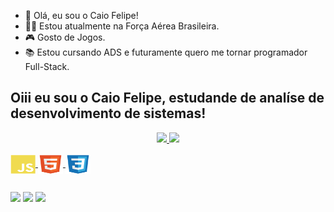 - 👋 Olá, eu sou o Caio Felipe!
- 👮‍♂️ Estou atualmente na Força Aérea Brasileira.
- 🎮 Gosto de Jogos.
- 📚 Estou cursando ADS e futuramente quero me tornar programador Full-Stack.


## Oiii eu sou o Caio Felipe, estudande de analíse de desenvolvimento de sistemas!
<div align="center">
  <a href="https://github.com/CaioCarv">
  <img height="160rem" src="https://github-readme-stats.vercel.app/api?username=CaioCarv&show_icons=true&theme=dracula&include_all_commits=true&count_private=true"/>
  <img height="160rem" src="https://github-readme-stats.vercel.app/api/top-langs/?username=CaioCarv&layout=compact&langs_count=7&theme=dracula"/>
</div>
<div style="display: inline_block"><br>
  <img align="center" alt="Caio-Js" height="30" width="40" src="https://raw.githubusercontent.com/devicons/devicon/master/icons/javascript/javascript-plain.svg">
  <img align="center" alt="Caio-HTML" height="30" width="40" src="https://raw.githubusercontent.com/devicons/devicon/master/icons/html5/html5-original.svg">
  <img align="center" alt="Caio-CSS" height="30" width="40" src="https://raw.githubusercontent.com/devicons/devicon/master/icons/css3/css3-original.svg">
</div>
  
  ##
 
<div> 
  <a href="https://instagram.com/c.felipev" target="_blank"><img src="https://img.shields.io/badge/-Instagram-%23E4405F?style=for-the-badge&logo=instagram&logoColor=white" target="_blank"></a>
  <a href = "caiocfvc@gmail.com"><img src="https://img.shields.io/badge/-Gmail-%23333?style=for-the-badge&logo=gmail&logoColor=white" target="_blank"></a>
  <a href="https://www.linkedin.com/in/caio-carv/" target="_blank"><img src="https://img.shields.io/badge/-LinkedIn-%230077B5?style=for-the-badge&logo=linkedin&logoColor=white" target="_blank"></a> 
 
</div>

